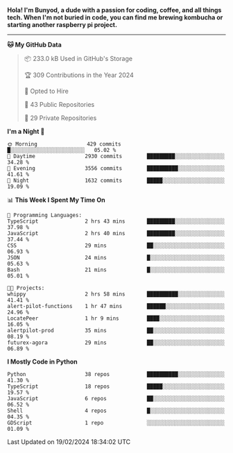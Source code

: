 <p>
<b>Hola! I'm Bunyod, a dude with a passion for coding, coffee, and all things tech. When I'm not buried in code, you can find me brewing kombucha or starting another raspberry pi project.</b>
</p>

---

<!--START_SECTION:waka-->
**🐱 My GitHub Data** 

> 📦 233.0 kB Used in GitHub's Storage 
 > 
> 🏆 309 Contributions in the Year 2024
 > 
> 💼 Opted to Hire
 > 
> 📜 43 Public Repositories 
 > 
> 🔑 29 Private Repositories 
 > 
**I'm a Night 🦉** 

```text
🌞 Morning                429 commits         █░░░░░░░░░░░░░░░░░░░░░░░░   05.02 % 
🌆 Daytime                2930 commits        █████████░░░░░░░░░░░░░░░░   34.28 % 
🌃 Evening                3556 commits        ██████████░░░░░░░░░░░░░░░   41.61 % 
🌙 Night                  1632 commits        █████░░░░░░░░░░░░░░░░░░░░   19.09 % 
```


📊 **This Week I Spent My Time On** 

```text
💬 Programming Languages: 
TypeScript               2 hrs 43 mins       █████████░░░░░░░░░░░░░░░░   37.98 % 
JavaScript               2 hrs 40 mins       █████████░░░░░░░░░░░░░░░░   37.44 % 
CSS                      29 mins             ██░░░░░░░░░░░░░░░░░░░░░░░   06.93 % 
JSON                     24 mins             █░░░░░░░░░░░░░░░░░░░░░░░░   05.63 % 
Bash                     21 mins             █░░░░░░░░░░░░░░░░░░░░░░░░   05.01 % 

🐱‍💻 Projects: 
whippy                   2 hrs 58 mins       ██████████░░░░░░░░░░░░░░░   41.41 % 
alert-pilot-functions    1 hr 47 mins        ██████░░░░░░░░░░░░░░░░░░░   24.96 % 
LocatePeer               1 hr 9 mins         ████░░░░░░░░░░░░░░░░░░░░░   16.05 % 
alertpilot-prod          35 mins             ██░░░░░░░░░░░░░░░░░░░░░░░   08.19 % 
futurex-agora            29 mins             ██░░░░░░░░░░░░░░░░░░░░░░░   06.89 % 
```

**I Mostly Code in Python** 

```text
Python                   38 repos            ██████████░░░░░░░░░░░░░░░   41.30 % 
TypeScript               18 repos            █████░░░░░░░░░░░░░░░░░░░░   19.57 % 
JavaScript               6 repos             ██░░░░░░░░░░░░░░░░░░░░░░░   06.52 % 
Shell                    4 repos             █░░░░░░░░░░░░░░░░░░░░░░░░   04.35 % 
GDScript                 1 repo              ░░░░░░░░░░░░░░░░░░░░░░░░░   01.09 % 
```




 Last Updated on 19/02/2024 18:34:02 UTC
<!--END_SECTION:waka-->
